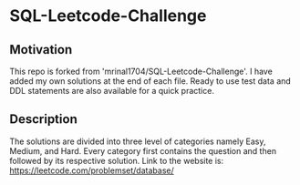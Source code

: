 # SQL-Leetcode-Challenge 

## Motivation
This repo is forked from 'mrinal1704/SQL-Leetcode-Challenge'. I have added my own solutions at the end of each file. Ready to use test data and DDL statements are also available for a quick practice. 

## Description
The solutions are divided into three level of categories namely Easy, Medium, and Hard. Every category first contains the question and then followed by its respective solution.
Link to the website is: https://leetcode.com/problemset/database/


